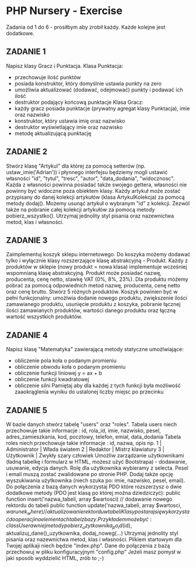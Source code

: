 # PHP Nursery - Exercise

Zadania od 1 do 6 - prosiłbym aby zrobił każdy. Każde kolejne jest dodatkowe.

## ZADANIE 1
Napisz klasy Gracz i Punktacja.
Klasa Punktacja:
- przechowuje ilość punktów
- posiada konstruktor, który domyślnie ustawia punkty na zero
- umożliwia aktualizować (dodawać, odejmować) punkty i podawać ich ilość
- destruktor podający końcową punktacje
Klasa Gracz:
- każdy gracz posiada punktacje (prywatny agregat klasy Punktacja), imie oraz nazwisko
- konstruktor, który ustawia imię oraz nazwisko
- destruktor wyświetlający imie oraz nazwisko
- metodę aktualizującą punktację

## ZADANIE 2
Stwórz klasę "Artykul" dla której za pomocą setterów (np. ustaw_imie('Adrian')) i płynnego interfejsu będziemy mogli ustawić własności "id", "tytul", "tresc", "autor", "data_dodania", "widocznosc". Każda z własności powinna posiadać także swojego gettera, własności nie powinny być widoczne poza obiektem klasy.
Każdy artykuł może zostać przypisany do danej kolekcji artykułów (klasa ArtykulKolekcja) za pomocą metody dodaj().
Możemy usunąć artykuł o wybranym "id" z kolekcji. Zezwól także na pobranie całej kolekcji artykułów za pomocą metody pobierz_wszystko().
Utrzymaj jednolity styl pisania oraz nazewnictwa metod, klas i własności.

## ZADANIE 3
Zaimplementuj koszyk sklepu internetowego. Do koszyka możemy dodawać tylko i wyłącznie klasy rozszerzające klasę abstrakcyjną - Produkt. Każdy z produktów w sklepie (nowy produkt = nowa klasa) implementuje wcześniej wspomnianą klasę abstrakcyjną. Produkt może posiadać nazwę, producenta, cenę netto, stawkę VAT (0%, 8%, 23%). Dla produktu możemy pobrać za pomocą odpowiednich metod nazwę, producenta, cenę netto oraz cenę brutto. Stwórz 5 różnych produktów.
Koszyk powinien być w pełni funkcjonalny: umożlwia dodanie nowego produktu, zwiększenie ilości zamawianego produktu, usunięcie produktu z koszyka, pobranie łącznej ilości zamawianych produktów, wartości danego produktu oraz łączną wartość wszystkich produktów.

## ZADANIE 4
Napisz klasę "Matematyka" zawierającą metody statyczne umożlwiające:
- obliczenie pola koła o podanym promieniu
- obliczenie obwodu koła o podanym promieniu
- obliczenie funkcji liniowej y = ax + b
- obliczenie funkcji kwadratowej
- obliczenie silni
Pamiętaj aby dla każdej z tych funkcji była możliwość zaaokrąglenia wyniku do ustalonej liczby miejsc po przecinku

## ZADANIE 5
W bazie danych stwórz tabelę "users" oraz "roles".
Tabela users niech przechowuje takie informacje : id, rola_id, imie, nazwisko, pesel, adres_zamieszkania, kod, pocztowy, telefon, emial, data_dodania 
Tabela roles niech przechowuje takie informacje : id, nazwa, opis
	np.   1 | Administrator | Włada światem
		  2 | Redaktor	    | Mistrz klawiatury
		  3 | Użytkownik    | Zwykły szary człowiek
Umożliw zarządzanie użytkownikami (ładną tabelkę i formularz w HTML, możesz użyć Bootstrapa) - dodawanie, usuwanie, edycja danych. Rolę dla użytkownika wybieramy z selecta. Pesel i email muszą zostać zwalidowane po stronie PHP. Dodaj także opcję wyszukiwania użytkownika (niech szuka po: imie, nazwisko, pesel, email).
Do połączenia z bazą danych wykorzystaj PDO które rozszerzysz o dwie dodatkowe metody (PDO jest klasą po której można dziedziczyć):
	public function insert('nazwa_tabeli, array $wartosci) // dodawanie nowego rektordu do tabeli
	public function update('nazwa_tabeli, array $wartosci, $warunek_where) // aktualizowanie rektordu w tabeli
Klasy postaraj się wykorzystać do operacji na elementach tabel z bazy. Przykładem może być:
class User {} a w niej metody pobierz_uzytkownika_po_id($id), aktualizuj_dane()_uzytkownika, dodaj_noweg(...) 
Utrzymaj jednolity styl pisania oraz nazewnictwa metod, klas i własności. Plikiem startowym dla Twojej aplikaji niech będzie "index.php". 
Dane do połączenia z bazą przechowuj w pliku konfiguracyjnym "config.php"
Jeżeli masz pomysł w jaki sposób wyddzielić HTML, zrób to ;-)